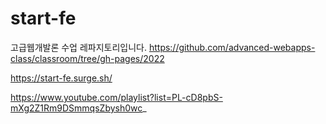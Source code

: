 # start-fe

고급웹개발론 수업 레파지토리입니다.
https://github.com/advanced-webapps-class/classroom/tree/gh-pages/2022

https://start-fe.surge.sh/

https://www.youtube.com/playlist?list=PL-cD8pbS-mXg2Z1Rm9DSmmqsZbysh0wc_
